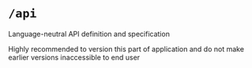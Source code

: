 # `/api`

Language-neutral API definition and specification

Highly recommended to version this part of application and do not make earlier versions inaccessible to end user
